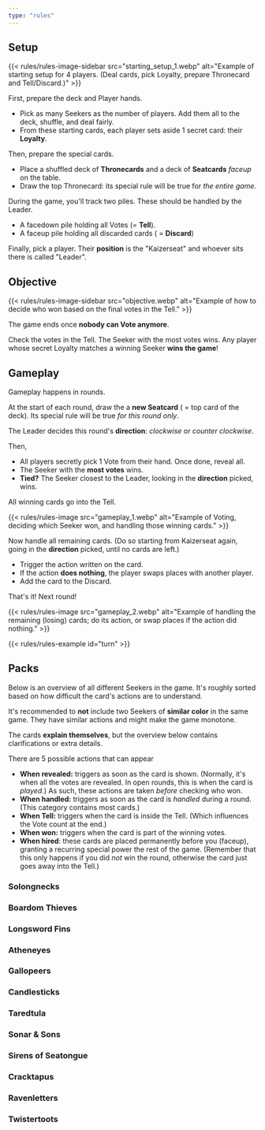 ```yaml
---
type: "rules"
---
```


## Setup

{{< rules/rules-image-sidebar src="starting_setup_1.webp" alt="Example of starting setup for 4 players. (Deal cards, pick Loyalty, prepare Thronecard and Tell/Discard.)" >}}

First, prepare the deck and Player hands.

* Pick as many Seekers as the number of players. Add them all to the deck, shuffle, and deal fairly.
* From these starting cards, each player sets aside 1 secret card: their **Loyalty**.

Then, prepare the special cards. 

* Place a shuffled deck of **Thronecards** and a deck of **Seatcards** _faceup_ on the table.
* Draw the top Thronecard: its special rule will be true for _the entire game_.

During the game, you'll track two piles. These should be handled by the Leader.

* A facedown pile holding all Votes (= **Tell**).
* A faceup pile holding all discarded cards ( = **Discard**)

Finally, pick a player. Their **position** is the "Kaizerseat" and whoever sits there is called "Leader".



## Objective

{{< rules/rules-image-sidebar src="objective.webp" alt="Example of how to decide who won based on the final votes in the Tell." >}}

The game ends once **nobody can Vote anymore**.

Check the votes in the Tell. The Seeker with the most votes wins. Any player whose secret Loyalty matches a winning Seeker **wins the game**!



## Gameplay

Gameplay happens in rounds.

At the start of each round, draw the a **new Seatcard** ( = top card of the deck). Its special rule will be true _for this round only_.

The Leader decides this round's **direction**: _clockwise_ or _counter clockwise_.

Then,
* All players secretly pick 1 Vote from their hand. Once done, reveal all. 
* The Seeker with the **most votes** wins.
* **Tied?** The Seeker closest to the Leader, looking in the **direction** picked, wins.

All winning cards go into the Tell.

{{< rules/rules-image src="gameplay_1.webp" alt="Example of Voting, deciding which Seeker won, and handling those winning cards." >}}

Now handle all remaining cards. (Do so starting from Kaizerseat again, going in the **direction** picked, until no cards are left.)

* Trigger the action written on the card.
* If the action **does nothing**, the player swaps places with another player.
* Add the card to the Discard.

That's it! Next round!

{{< rules/rules-image src="gameplay_2.webp" alt="Example of handling the remaining (losing) cards; do its action, or swap places if the action did nothing." >}}

{{< rules/rules-example id="turn" >}}


## Packs

Below is an overview of all different Seekers in the game. It's roughly sorted based on how difficult the card's actions are to understand.

It's recommended to **not** include two Seekers of **similar color** in the same game. They have similar actions and might make the game monotone.

The cards **explain themselves**, but the overview below contains clarifications or extra details.

There are 5 possible actions that can appear

* **When revealed:** triggers as soon as the card is shown. (Normally, it's when all the votes are revealed. In open rounds, this is when the card is *played*.) As such, these actions are taken _before_ checking who won.
* **When handled:** triggers as soon as the card is _handled_ during a round. (This category contains most cards.)
* **When Tell:** triggers when the card is inside the Tell. (Which influences the Vote count at the end.)
* **When won:** triggers when the card is part of the winning votes.
* **When hired**: these cards are placed permanently before you (faceup), granting a recurring special power the rest of the game. (Remember that this only happens if you did _not_ win the round, otherwise the card just goes away into the Tell.)

### Solongnecks

<div class="prince-info" data-prince="solongnecks"></div>


### Boardom Thieves

<div class="prince-info" data-prince="boardomThieves"></div>


### Longsword Fins

<div class="prince-info" data-prince="longswordFins"></div>


### Atheneyes

<div class="prince-info" data-prince="atheneyes"></div>


### Gallopeers

<div class="prince-info" data-prince="gallopeers"></div>


### Candlesticks

<div class="prince-info" data-prince="candlesticks"></div>


### Taredtula

<div class="prince-info" data-prince="taredtula"></div>


### Sonar & Sons

<div class="prince-info" data-prince="sonarAndSons"></div>


### Sirens of Seatongue

<div class="prince-info" data-prince="sirensOfSeatongue"></div>


### Cracktapus

<div class="prince-info" data-prince="cracktapus"></div>


### Ravenletters

<div class="prince-info" data-prince="ravenletters"></div>


### Twistertoots

<div class="prince-info" data-prince="twistertoots"></div>



